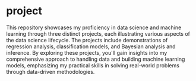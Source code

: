 # project

This repository showcases my proficiency in data science and machine learning through three distinct projects, each illustrating various aspects of the data science lifecycle. The projects include demonstrations of regression analysis, classification models, and Bayesian analysis and inference. By exploring these projects, you'll gain insights into my comprehensive approach to handling data and building machine learning models, emphasizing my practical skills in solving real-world problems through data-driven methodologies.
